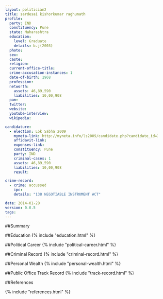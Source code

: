```yaml
---
layout: politician2
title: sardesai kishorkumar raghunath
profile: 
  party: IND
  constituency: Pune
  state: Maharashtra
  education: 
    level: Graduate
    details: b.j(2003)
  photo: 
  sex: 
  caste: 
  religion: 
  current-office-title: 
  crime-accusation-instances: 1
  date-of-birth: 1968
  profession: 
  networth: 
    assets: 46,89,590
    liabilities: 10,00,908
  pan: 
  twitter: 
  website: 
  youtube-interview: 
  wikipedia: 

candidature: 
  - election: Lok Sabha 2009
    myneta-link: http://myneta.info/ls2009/candidate.php?candidate_id=3608
    affidavit-link: 
    expenses-link: 
    constituency: Pune 
    party: IND
    criminal-cases: 1
    assets: 46,89,590
    liabilities: 10,00,908
    result:  

crime-record: 
  - crime: accussed
    ipc: 
    details: "138 NEGOTIABLE INSTRUMENT ACT" 

date: 2014-01-28
version: 0.0.5
tags: 
---
```

##Summary


##Education
{% include "education.html" %}


##Political Career
{% include "political-career.html" %}


##Criminal Record
{% include "criminal-record.html" %}


##Personal Wealth
{% include "personal-wealth.html" %}


##Public Office Track Record
{% include "track-record.html" %}


##References


{% include "references.html" %}